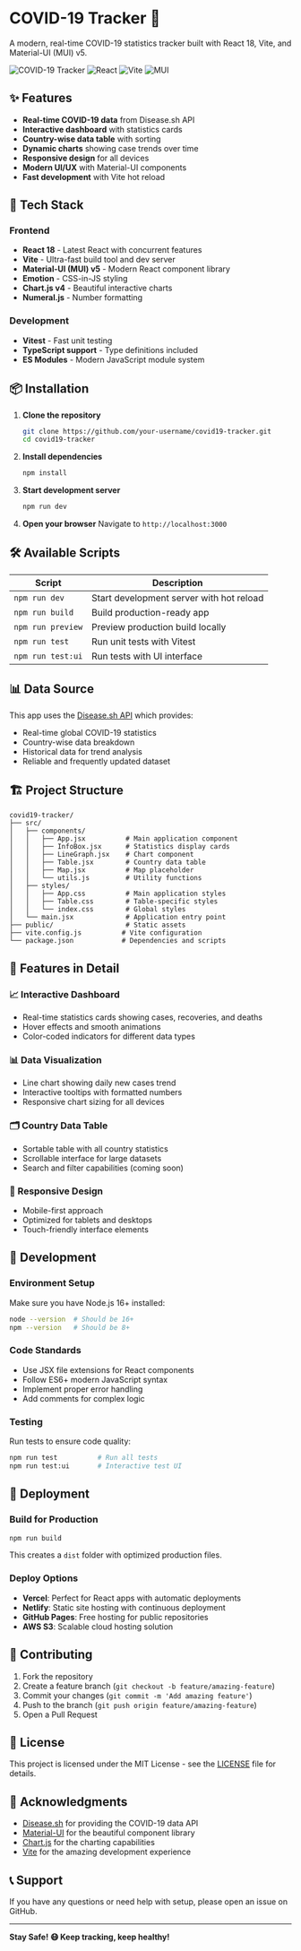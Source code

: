 # COVID-19 Tracker 🦠

A modern, real-time COVID-19 statistics tracker built with React 18, Vite, and Material-UI (MUI) v5.

![COVID-19 Tracker](https://img.shields.io/badge/COVID--19-Tracker-red)
![React](https://img.shields.io/badge/React-18.2.0-blue)
![Vite](https://img.shields.io/badge/Vite-5.2.8-646CFF)
![MUI](https://img.shields.io/badge/MUI-5.15.15-0081CB)

## ✨ Features

- **Real-time COVID-19 data** from Disease.sh API
- **Interactive dashboard** with statistics cards
- **Country-wise data table** with sorting
- **Dynamic charts** showing case trends over time
- **Responsive design** for all devices
- **Modern UI/UX** with Material-UI components
- **Fast development** with Vite hot reload

## 🚀 Tech Stack

### Frontend
- **React 18** - Latest React with concurrent features
- **Vite** - Ultra-fast build tool and dev server
- **Material-UI (MUI) v5** - Modern React component library
- **Emotion** - CSS-in-JS styling
- **Chart.js v4** - Beautiful interactive charts
- **Numeral.js** - Number formatting

### Development
- **Vitest** - Fast unit testing
- **TypeScript support** - Type definitions included
- **ES Modules** - Modern JavaScript module system

## 📦 Installation

1. **Clone the repository**
   ```bash
   git clone https://github.com/your-username/covid19-tracker.git
   cd covid19-tracker
   ```

2. **Install dependencies**
   ```bash
   npm install
   ```

3. **Start development server**
   ```bash
   npm run dev
   ```

4. **Open your browser**
   Navigate to `http://localhost:3000`

## 🛠️ Available Scripts

| Script            | Description                              |
| ----------------- | ---------------------------------------- |
| `npm run dev`     | Start development server with hot reload |
| `npm run build`   | Build production-ready app               |
| `npm run preview` | Preview production build locally         |
| `npm run test`    | Run unit tests with Vitest               |
| `npm run test:ui` | Run tests with UI interface              |

## 📊 Data Source

This app uses the [Disease.sh API](https://disease.sh/) which provides:
- Real-time global COVID-19 statistics
- Country-wise data breakdown
- Historical data for trend analysis
- Reliable and frequently updated dataset

## 🏗️ Project Structure

```
covid19-tracker/
├── src/
│   ├── components/
│   │   ├── App.jsx          # Main application component
│   │   ├── InfoBox.jsx      # Statistics display cards
│   │   ├── LineGraph.jsx    # Chart component
│   │   ├── Table.jsx        # Country data table
│   │   ├── Map.jsx          # Map placeholder
│   │   └── utils.js         # Utility functions
│   ├── styles/
│   │   ├── App.css          # Main application styles
│   │   ├── Table.css        # Table-specific styles
│   │   └── index.css        # Global styles
│   └── main.jsx             # Application entry point
├── public/                  # Static assets
├── vite.config.js          # Vite configuration
└── package.json            # Dependencies and scripts
```

## 🎨 Features in Detail

### 📈 Interactive Dashboard
- Real-time statistics cards showing cases, recoveries, and deaths
- Hover effects and smooth animations
- Color-coded indicators for different data types

### 📊 Data Visualization
- Line chart showing daily new cases trend
- Interactive tooltips with formatted numbers
- Responsive chart sizing for all devices

### 🗂️ Country Data Table
- Sortable table with all country statistics
- Scrollable interface for large datasets
- Search and filter capabilities (coming soon)

### 📱 Responsive Design
- Mobile-first approach
- Optimized for tablets and desktops
- Touch-friendly interface elements

## 🔧 Development

### Environment Setup
Make sure you have Node.js 16+ installed:
```bash
node --version  # Should be 16+
npm --version   # Should be 8+
```

### Code Standards
- Use JSX file extensions for React components
- Follow ES6+ modern JavaScript syntax
- Implement proper error handling
- Add comments for complex logic

### Testing
Run tests to ensure code quality:
```bash
npm run test          # Run all tests
npm run test:ui       # Interactive test UI
```

## 🚀 Deployment

### Build for Production
```bash
npm run build
```

This creates a `dist` folder with optimized production files.

### Deploy Options
- **Vercel**: Perfect for React apps with automatic deployments
- **Netlify**: Static site hosting with continuous deployment
- **GitHub Pages**: Free hosting for public repositories
- **AWS S3**: Scalable cloud hosting solution

## 🤝 Contributing

1. Fork the repository
2. Create a feature branch (`git checkout -b feature/amazing-feature`)
3. Commit your changes (`git commit -m 'Add amazing feature'`)
4. Push to the branch (`git push origin feature/amazing-feature`)
5. Open a Pull Request

## 📝 License

This project is licensed under the MIT License - see the [LICENSE](LICENSE) file for details.

## 🙏 Acknowledgments

- [Disease.sh](https://disease.sh/) for providing the COVID-19 data API
- [Material-UI](https://mui.com/) for the beautiful component library
- [Chart.js](https://www.chartjs.org/) for the charting capabilities
- [Vite](https://vitejs.dev/) for the amazing development experience

## 📞 Support

If you have any questions or need help with setup, please open an issue on GitHub.

---

**Stay Safe! 😷 Keep tracking, keep healthy!**
